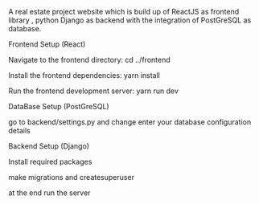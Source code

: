 A real estate project website which is build up of ReactJS as frontend library , python Django as backend with the integration of PostGreSQL as database.

Frontend Setup (React)

Navigate to the frontend directory: cd ../frontend

Install the frontend dependencies: yarn install

Run the frontend development server: yarn run dev


DataBase Setup (PostGreSQL) 

go to backend/settings.py and change enter your database configuration details


Backend Setup (Django)

Install required packages

make migrations and createsuperuser

at the end run the server
